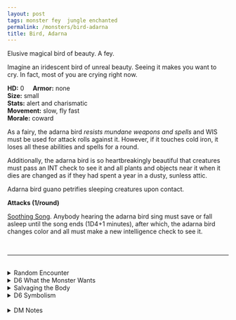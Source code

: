 ```yaml
---
layout: post
tags: monster fey  jungle enchanted
permalink: /monsters/bird-adarna
title: Bird, Adarna
---
```


Elusive magical bird of beauty. A fey.

Imagine an iridescent bird of unreal beauty. Seeing it makes you want to cry. In fact, most of you are crying right now.

**HD:** 0  &nbsp; &nbsp;  **Armor:** none <br>
**Size:** small <br>
**Stats:** alert and charismatic <br>
**Movement:** slow, fly fast <br>
**Morale:** coward <br>

As a fairy, the adarna bird *resists mundane weapons and spells* and WIS must be used for attack rolls against it. However, if it touches cold iron, it loses all these abilities and spells for a round.

Additionally, the adarna bird is so heartbreakingly beautiful that creatures must pass an INT check to see it and all plants and objects near it when it dies are changed as if they had spent a year in a dusty, sunless attic.

Adarna bird guano petrifies sleeping creatures upon contact.

**Attacks (1/round)**

<ins>Soothing Song</ins>. Anybody hearing the adarna bird sing must save or fall asleep until the song ends (1D4+1 minutes), after which, the adarna bird changes color and all must make a new intelligence check to see it.

<br>

---

<br>

<details markdown="1">
<summary>Random Encounter</summary>

1. **Monster:** 1 adarna bird.
1. **Lair:** A human-sized magnificent lyre-shaped nest made of woven gold flowers. Coins and shiny, delicate trinkets are set in a perfect circle in the nest’s opening. Passing through the opening cleans as if taking a perfumed bath, but the next time a trespasser sleeps, they will dream of the adarna song, only waking up 1D6 days later. <br>    &nbsp; OR <br>    **Omen:** You hear a heartbreakingly beautiful bird song, your eyes start to grow heavy. See *soothing song* ability.
1. **Spoor:** One broken iridescent feather, only visible to creatures with more than 5 intelligence.
1. **Tracks:** Two joyful notes resonate far in a random direction.
1. **Trace:** A person (D4 1:Artist, 2:Noble, 3:Child, 4:Ettercap) arrives with legends of the bird. They are escorted by a (D4 1:Veteran Game Hunter, 2:Local Guide, 3:Oneirologist, 4:Pet).
1. **Trace:** A person petrified while napping. A small stain of dried guano on their forehead.

</details>

<details markdown="1">
<summary>D6 What the Monster Wants </summary>

1. Decorate the place with fresh flowers, only for them to die before the task is complete.
1. To be captured by an impossibly good person.
1. Transition through all the colors.
1. Clean the area completely.
1. Freeze in time a person at its beauty peak.
1. Sing a duet that matches its beauty.

</details>

<details markdown="1">
<summary>Salvaging the Body</summary>
 
A quill made of an adarna bird feather is prized by wizards who can use it to scribe a new spell with the word *chromatic*.

Collecting adarna bird guano is hard, but the substance is also powerful and precious. Fresh adarna bird’s guano petrifies sleeping creatures upon contact.

<span class="alchemy">**Adarna Guano.** Petrifies a sleeping creature upon contact with their bare skin.</span>

</details>

<details markdown="1">
<summary>D6 Symbolism</summary>

In local cultures the adarna bird is a symbol of ...

1. Beauty
1. Moral Worth
1. Goodness
1. Superficiality
1. Perfection
1. Sacred

</details>

<br>

<details markdown="1">
<summary>DM Notes</summary>
 
*The adarna bird appears in the Filipino epic poem of the same name by José de la Cruz. [Richard J. Leblanc Jr](http://savevsdragon.blogspot.com/)'s adaptation in the [Creature Compendium](https://www.drivethrurpg.com/product/147588/CC1-Creature-Compendium) is very close to the original. For my version, I removed the piercing shriek (too violent for a creature of beauty), made it a fey, and more importantly, added the petrifying shit back from the original story, because it's hilarious. — SaltyGoo*

</details>
